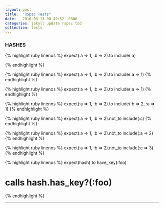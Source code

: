 ```yaml
---
layout: post
title:  "RSpec Tests"
date:   2016-03-13 08:40:52 -0800
categories: jekyll update rspec tdd
collection: tests
---
```


<a name="HASHES"></a>

### HASHES

<!-- ///////////////////////////////////////////////////// -->

<div class="test" data-clipboard-text="expect(:a => 1, :b => 2).to include(:a)
">

{% highlight ruby linenos %}
expect(:a => 1, :b => 2).to include(:a)

{% endhighlight %}

</div>

<!-- ///////////////////////////////////////////////////// -->

<div class="test" data-clipboard-text="expect(:a => 1, :b => 2).to include(:a => 1)">

{% highlight ruby linenos %}
expect(:a => 1, :b => 2).to include(:a => 1)
{% endhighlight %}

</div>

<!-- ///////////////////////////////////////////////////// -->

<div class="test" data-clipboard-text="expect(:a => 1, :b => 2).to include(:a => 1)">

{% highlight ruby linenos %}
expect(:a => 1, :b => 2).to include(:a => 1)
{% endhighlight %}

</div>

<!-- ///////////////////////////////////////////////////// -->

<div class="test" data-clipboard-text="expect(:a => 1, :b => 2).to include(:b => 2, :a => 1)">

{% highlight ruby linenos %}
expect(:a => 1, :b => 2).to include(:b => 2, :a => 1)
{% endhighlight %}

</div>

<!-- ///////////////////////////////////////////////////// -->

<div class="test" data-clipboard-text="expect(:a => 1, :b => 2).not_to include(:c)">

{% highlight ruby linenos %}
expect(:a => 1, :b => 2).not_to include(:c)
{% endhighlight %}

</div>

<!-- ///////////////////////////////////////////////////// -->

<div class="test" data-clipboard-text="expect(:a => 1, :b => 2).not_to include(:a => 2)">

{% highlight ruby linenos %}
expect(:a => 1, :b => 2).not_to include(:a => 2)
{% endhighlight %}

</div>

<!-- ///////////////////////////////////////////////////// -->

<div class="test" data-clipboard-text="expect(:a => 1, :b => 2).not_to include(:c => 3)">

{% highlight ruby linenos %}
expect(:a => 1, :b => 2).not_to include(:c => 3)
{% endhighlight %}

</div>

<!-- ///////////////////////////////////////////////////// -->

<div class="test" data-clipboard-text="expect(hash).to have_key(:foo)">

{% highlight ruby linenos %}
expect(hash).to have_key(:foo)
# calls hash.has_key?(:foo)
{% endhighlight %}

</div>

<!-- ///////////////////////////////////////////////////// -->
_______________________________________________________________
